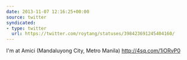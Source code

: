 ```yaml
---
date: 2013-11-07 12:16:25+00:00
source: twitter
syndicated:
- type: twitter
  url: https://twitter.com/roytang/statuses/398423691245404160/
---
```


I'm at Amici (Mandaluyong City, Metro Manila) http://4sq.com/1iORvP0